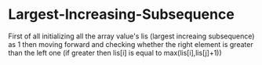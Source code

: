 # Largest-Increasing-Subsequence
First of all initializing all the array value's lis (largest increaing subsequence)  as 1 then moving forward and checking whether  the right element is greater than the left one (if greater then  lis[i] is equal to max(lis[i],lis[j]+1)) 
